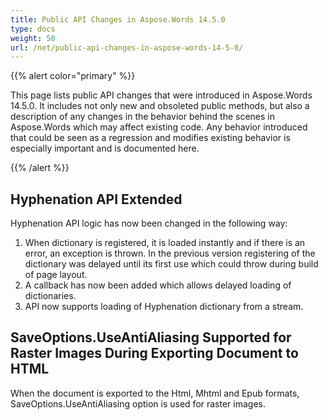 ```yaml
---
title: Public API Changes in Aspose.Words 14.5.0
type: docs
weight: 50
url: /net/public-api-changes-in-aspose-words-14-5-0/
---
```


{{% alert color="primary" %}} 

This page lists public API changes that were introduced in Aspose.Words 14.5.0. It includes not only new and obsoleted public methods, but also a description of any changes in the behavior behind the scenes in Aspose.Words which may affect existing code. Any behavior introduced that could be seen as a regression and modifies existing behavior is especially important and is documented here.

{{% /alert %}} 

## Hyphenation API Extended

Hyphenation API logic has now been changed in the following way:

1. When dictionary is registered, it is loaded instantly and if there is an error, an exception is thrown. In the previous version registering of the dictionary was delayed until its first use which could throw during build of page layout.
1. A callback has now been added which allows delayed loading of dictionaries.
1. API now supports loading of Hyphenation dictionary from a stream.

## SaveOptions.UseAntiAliasing Supported for Raster Images During Exporting Document to HTML

When the document is exported to the Html, Mhtml and Epub formats, SaveOptions.UseAntiAliasing option is used for raster images.
